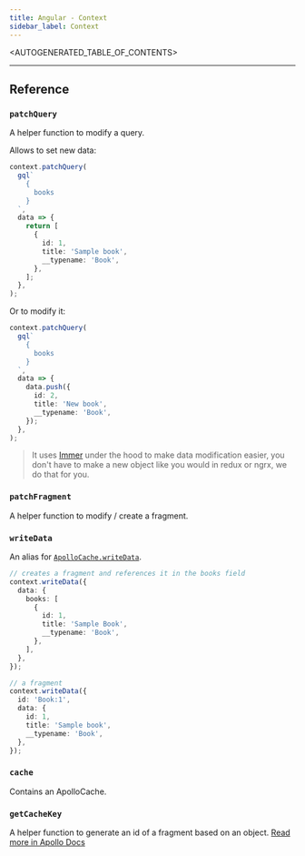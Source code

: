 ```yaml
---
title: Angular - Context
sidebar_label: Context
---
```


<AUTOGENERATED_TABLE_OF_CONTENTS>

---

## Reference

### `patchQuery`

A helper function to modify a query.

Allows to set new data:

```typescript
context.patchQuery(
  gql`
    {
      books
    }
  `,
  data => {
    return [
      {
        id: 1,
        title: 'Sample book',
        __typename: 'Book',
      },
    ];
  },
);
```

Or to modify it:

```typescript
context.patchQuery(
  gql`
    {
      books
    }
  `,
  data => {
    data.push({
      id: 2,
      title: 'New book',
      __typename: 'Book',
    });
  },
);
```

> It uses [Immer](https://www.npmjs.com/package/immer) under the hood to make data modification easier, you don't have to make a new object like you would in redux or ngrx, we do that for you.

### `patchFragment`

A helper function to modify / create a fragment.

### `writeData`

An alias for [`ApolloCache.writeData`](https://www.apollographql.com/docs/link/links/state.html#write-data).

```typescript
// creates a fragment and references it in the books field
context.writeData({
  data: {
    books: [
      {
        id: 1,
        title: 'Sample Book',
        __typename: 'Book',
      },
    ],
  },
});

// a fragment
context.writeData({
  id: 'Book:1',
  data: {
    id: 1,
    title: 'Sample book',
    __typename: 'Book',
  },
});
```

### `cache`

Contains an ApolloCache.

### `getCacheKey`

A helper function to generate an id of a fragment based on an object. [Read more in Apollo Docs](https://www.apollographql.com/docs/react/essentials/local-state.html)
